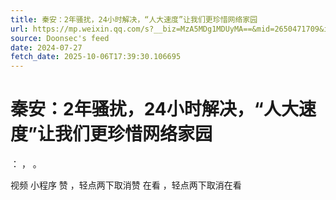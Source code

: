 ```yaml
---
title: 秦安：2年骚扰，24小时解决，“人大速度”让我们更珍惜网络家园
url: https://mp.weixin.qq.com/s?__biz=MzA5MDg1MDUyMA==&mid=2650471709&idx=4&sn=57047b113248e60ecfe36bd56ec57635
source: Doonsec's feed
date: 2024-07-27
fetch_date: 2025-10-06T17:39:30.106695
---
```


# 秦安：2年骚扰，24小时解决，“人大速度”让我们更珍惜网络家园

：
，
。

视频
小程序
赞
，轻点两下取消赞
在看
，轻点两下取消在看